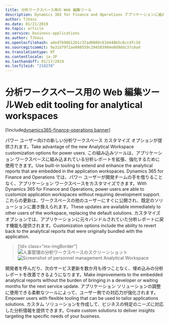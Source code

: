 ```yaml
---
title: 分析ワークスペース用の Web 編集ツール
description: Dynamics 365 for Finance and Operations アプリケーションに組み込まれている分析ワークスペースを変更するためのパワー ユーザー ツール
author: TJVass
ms.date: 01/21/2019
ms.topic: article
ms.service: business-applications
ms.author: TJVass
ms.openlocfilehash: aded7b98612b1c37ad0080c634448b5c8ccdfc3d
ms.sourcegitcommit: 9a31d79f2ae098559c294503984e0d9ddc37c0ad
ms.translationtype: HT
ms.contentlocale: ja-JP
ms.lasthandoff: 01/17/2019
ms.locfileid: "210278"
---
```

#  <a name="web-edit-tooling-for-analytical-workspaces"></a><span data-ttu-id="5f153-103">分析ワークスペース用の Web 編集ツール</span><span class="sxs-lookup"><span data-stu-id="5f153-103">Web edit tooling for analytical workspaces</span></span>
[!include[dynamics365-finance-operations banner](../includes/dynamics365-finance-operations.md)]


<span data-ttu-id="5f153-104">パワー ユーザー向けの新しい分析ワークスペース カスタマイズ オプションが提供されます。</span><span class="sxs-lookup"><span data-stu-id="5f153-104">Take advantage of the new Analytical Workspace customization options for power users.</span></span> <span data-ttu-id="5f153-105">この組み込みツールは、アプリケーション ワークスペースに組み込まれている分析レポートを拡張、強化するために使用できます。</span><span class="sxs-lookup"><span data-stu-id="5f153-105">Use built-in tooling to extend and enhance the  analytical reports that are embedded in the application workspaces.</span></span> <span data-ttu-id="5f153-106">Dynamics 365 for Finance and Operations では、パワー ユーザーが開発チームの手を借りることなく、アプリケーション ワークスペースをカスタマイズできます。</span><span class="sxs-lookup"><span data-stu-id="5f153-106">With Dynamics 365 for Finance and Operations, power users are able to customize application workspaces without requiring development support.</span></span> <span data-ttu-id="5f153-107">これらの更新は、ワークスペースの他のユーザーにすぐに公開され、既定のソリューションに置き換えられます。</span><span class="sxs-lookup"><span data-stu-id="5f153-107">These updates are available immediately to other users of the workspace, replacing the default solutions.</span></span> <span data-ttu-id="5f153-108">カスタマイズ オプションでは、アプリケーションに元々バンドルされていた分析レポートに戻す機能も提供されます。</span><span class="sxs-lookup"><span data-stu-id="5f153-108">Customization options include the ability to revert back to the analytical reports that were originally bundled with the application.</span></span>

> [!div class="mx-imgBorder"]
> <span data-ttu-id="5f153-109">![人事管理の分析ワークスペースのスクリーンショット](media/analytical-workspace-edit-mode.png "編集モードの分析ワークスペース")</span><span class="sxs-lookup"><span data-stu-id="5f153-109">![Screenshot of personnel management Analytical Workspace](media/analytical-workspace-edit-mode.png "Analytical Workspace in edit mode")</span></span>

<span data-ttu-id="5f153-110">開発者を呼んだり、次のサービス更新を数か月も待つことなく、埋め込みの分析レポートを改善できるようになります。</span><span class="sxs-lookup"><span data-stu-id="5f153-110">Make improvements to the embedded analytical reports without the burden of bringing in a developer or waiting months for the next service update.</span></span> <span data-ttu-id="5f153-111">アプリケーション ソリューションの調整に使用できる柔軟なツールによって、ユーザー側での対応力が強化されます。</span><span class="sxs-lookup"><span data-stu-id="5f153-111">Empower users with flexible tooling that can be used to tailor applications solutions.</span></span> <span data-ttu-id="5f153-112">カスタム ソリューションを作成して、ビジネスの特定のニーズに対応した分析情報を提供できます。</span><span class="sxs-lookup"><span data-stu-id="5f153-112">Create custom solutions to deliver insights targeting the specific needs of your business.</span></span>
